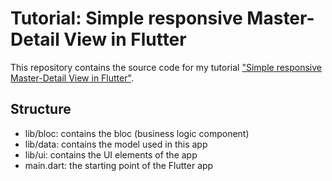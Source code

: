 # Tutorial: Simple responsive Master-Detail View in Flutter

This repository contains the source code for my tutorial 
["Simple responsive Master-Detail View in Flutter"](https://stefangaller.at/app-development/flutter/responsive-master-detail-view).

## Structure
- lib/bloc: contains the bloc (business logic component)
- lib/data: contains the model used in this app
- lib/ui: contains the UI elements of the app
- main.dart: the starting point of the Flutter app